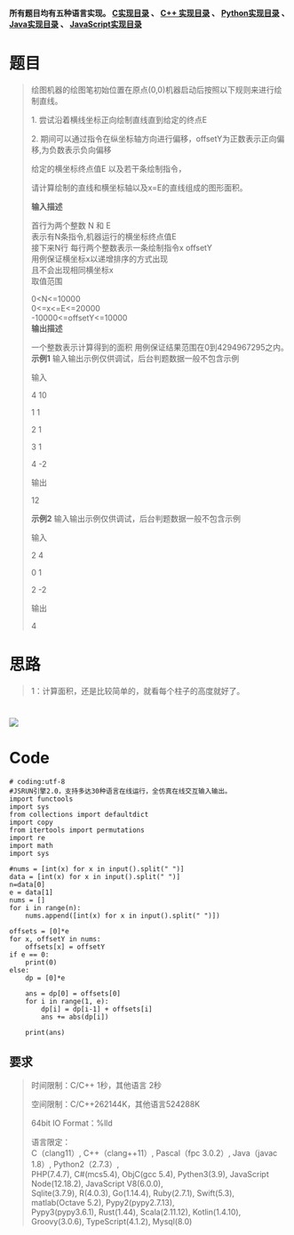**所有题目均有五种语言实现。
**[C实现目录](https://renjie.blog.csdn.net/article/details/129190260 "C实现目录")** 、
**[C++ 实现目录](https://blog.csdn.net/misayaaaaa/category_12036814.html "C++
实现目录")** 、
**[Python实现目录](https://blog.csdn.net/misayaaaaa/category_12111005.html
"Python实现目录")** 、
**[Java实现目录](https://blog.csdn.net/misayaaaaa/category_12111006.html
"Java实现目录")** 、
**[JavaScript实现目录](https://blog.csdn.net/misayaaaaa/category_12199270.html
"JavaScript实现目录")****

# 题目

> 绘图机器的绘图笔初始位置在原点(0,0)机器启动后按照以下规则来进行绘制直线。
>
> 1\. 尝试沿着横线坐标正向绘制直线直到给定的终点E
>
> 2\. 期间可以通过指令在纵坐标轴方向进行偏移，offsetY为正数表示正向偏移,为负数表示负向偏移
>
> 给定的横坐标终点值E 以及若干条绘制指令，
>
> 请计算绘制的直线和横坐标轴以及x=E的直线组成的图形面积。
>
> **输入描述**
>
> 首行为两个整数 N 和 E  
>  表示有N条指令,机器运行的横坐标终点值E  
>  接下来N行 每行两个整数表示一条绘制指令x offsetY  
>  用例保证横坐标x以递增排序的方式出现  
>  且不会出现相同横坐标x  
>  取值范围
>
> 0<N<=10000  
>  0<=x<=E<=20000  
>  -10000<=offsetY<=10000  
>  **输出描述**
>
> 一个整数表示计算得到的面积 用例保证结果范围在0到4294967295之内。  
>  **示例1** 输入输出示例仅供调试，后台判题数据一般不包含示例
>
> 输入
>
> 4 10
>
> 1 1
>
> 2 1
>
> 3 1
>
> 4 -2
>
> 输出
>
> 12
>
> **示例2** 输入输出示例仅供调试，后台判题数据一般不包含示例
>
> 输入
>
> 2 4
>
> 0 1
>
> 2 -2
>
> 输出
>
> 4

# 思路

> 1：计算面积，还是比较简单的，就看每个柱子的高度就好了。

# ![](https://img-blog.csdnimg.cn/af5f2bf2ac9e4cb2b4b8290f4b927b80.jpeg)

# Code

    
    
    # coding:utf-8
    #JSRUN引擎2.0，支持多达30种语言在线运行，全仿真在线交互输入输出。 
    import functools
    import sys
    from collections import defaultdict
    import copy
    from itertools import permutations
    import re
    import math
    import sys
    
    #nums = [int(x) for x in input().split(" ")]
    data = [int(x) for x in input().split(" ")]
    n=data[0]
    e = data[1]
    nums = []
    for i in range(n):
        nums.append([int(x) for x in input().split(" ")])
     
    offsets = [0]*e
    for x, offsetY in nums:
        offsets[x] = offsetY
    if e == 0:
        print(0)
    else:
        dp = [0]*e
     
        ans = dp[0] = offsets[0]
        for i in range(1, e):
            dp[i] = dp[i-1] + offsets[i]
            ans += abs(dp[i])
     
        print(ans)

## 要求

> 时间限制：C/C++ 1秒，其他语言 2秒
>
> 空间限制：C/C++262144K，其他语言524288K
>
> 64bit IO Format：%lld
>
> 语言限定：  
>  C（clang11）, C++（clang++11）, Pascal（fpc 3.0.2）, Java（javac 1.8）,
> Python2（2.7.3）,  
>  PHP(7.4.7), C#(mcs5.4), ObjC(gcc 5.4), Pythen3(3.9), JavaScript
> Node(12.18.2), JavaScript V8(6.0.0),  
>  Sqlite(3.7.9), R(4.0.3), Go(1.14.4), Ruby(2.7.1), Swift(5.3), matlab(Octave
> 5.2), Pypy2(pypy2.7.13),  
>  Pypy3(pypy3.6.1), Rust(1.44), Scala(2.11.12), Kotlin(1.4.10),
> Groovy(3.0.6), TypeScript(4.1.2), Mysql(8.0)

